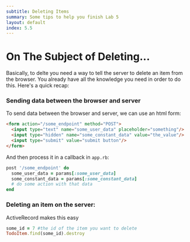 ```yaml
---
subtitle: Deleting Items
summary: Some tips to help you finish Lab 5
layout: default
index: 5.5
---
```


# On The Subject of Deleting...

Basically, to delte you need a way to tell the server to delete an item from the browser. You already have all the knowledge you need in order to do this. Here's a quick recap:

### Sending data between the browser and server

To send data between the browser and server, we can use an html form:

```html
<form action="/some_endpoint" method="POST">
  <input type="text" name="some_user_data" placeholder="something"/>
  <input type="hidden" name="some_constant_data" value="the_value"/>
  <input type="submit" value="submit button"/>
</form>
```

And then process it in a callback in `app.rb`:

```ruby
post '/some_endpoint' do
  some_user_data = params[:some_user_data]
  some_constant_data = params[:some_constant_data]
  # do some action with that data
end
```

### Deleting an item on the server:

ActiveRecord makes this easy

```ruby
some_id = 7 #the id of the item you want to delete
TodoItem.find(some_id).destroy
```